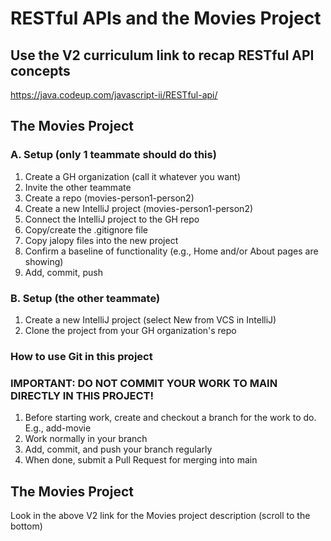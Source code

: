 # RESTful APIs and the Movies Project

## Use the V2 curriculum link to recap RESTful API concepts
https://java.codeup.com/javascript-ii/RESTful-api/

## The Movies Project

### A. Setup (only 1 teammate should do this)
1. Create a GH organization (call it whatever you want)
2. Invite the other teammate 
3. Create a repo (movies-person1-person2)
4. Create a new IntelliJ project (movies-person1-person2)
5. Connect the IntelliJ project to the GH repo
6. Copy/create the .gitignore file
7. Copy jalopy files into the new project
8. Confirm a baseline of functionality (e.g., Home and/or About pages are showing)
9. Add, commit, push

### B. Setup (the other teammate)
1. Create a new IntelliJ project (select New from VCS in IntelliJ)
2. Clone the project from your GH organization's repo


### How to use Git in this project
### IMPORTANT: DO NOT COMMIT YOUR WORK TO MAIN DIRECTLY IN THIS PROJECT!
1. Before starting work, create and checkout a branch for the work to do. E.g., add-movie
2. Work normally in your branch
3. Add, commit, and push your branch regularly
4. When done, submit a Pull Request for merging into main

## The Movies Project

Look in the above V2 link for the Movies project description (scroll to the bottom)
